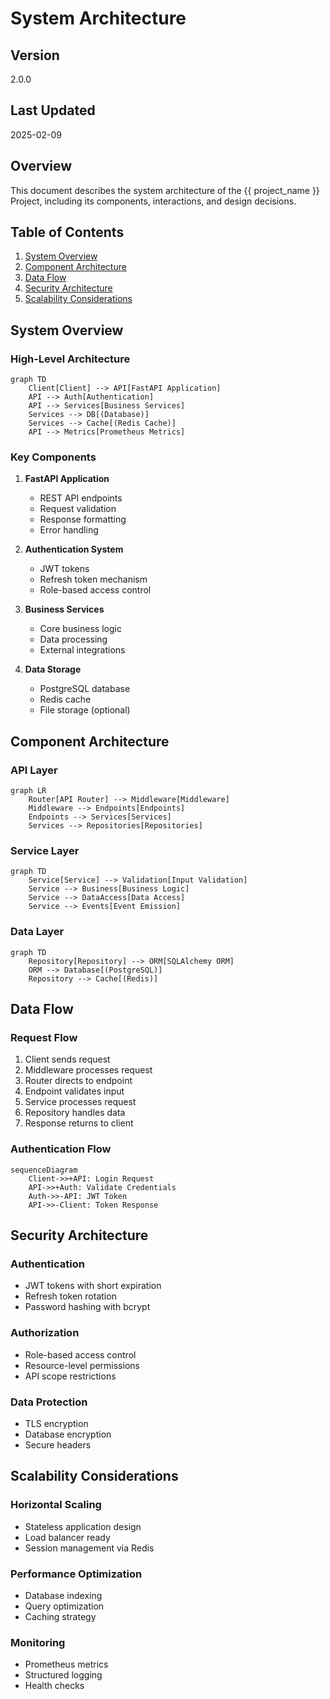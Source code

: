 # System Architecture

## Version
2.0.0

## Last Updated
2025-02-09

## Overview
This document describes the system architecture of the {{ project_name }} Project, 
including its components, interactions, and design decisions.

## Table of Contents
1. [System Overview](#system-overview)
2. [Component Architecture](#component-architecture)
3. [Data Flow](#data-flow)
4. [Security Architecture](#security-architecture)
5. [Scalability Considerations](#scalability-considerations)

## System Overview

### High-Level Architecture
```mermaid
graph TD
    Client[Client] --> API[FastAPI Application]
    API --> Auth[Authentication]
    API --> Services[Business Services]
    Services --> DB[(Database)]
    Services --> Cache[(Redis Cache)]
    API --> Metrics[Prometheus Metrics]
```

### Key Components
1. **FastAPI Application**
   - REST API endpoints
   - Request validation
   - Response formatting
   - Error handling

2. **Authentication System**
   - JWT tokens
   - Refresh token mechanism
   - Role-based access control

3. **Business Services**
   - Core business logic
   - Data processing
   - External integrations

4. **Data Storage**
   - PostgreSQL database
   - Redis cache
   - File storage (optional)

## Component Architecture

### API Layer
```mermaid
graph LR
    Router[API Router] --> Middleware[Middleware]
    Middleware --> Endpoints[Endpoints]
    Endpoints --> Services[Services]
    Services --> Repositories[Repositories]
```

### Service Layer
```mermaid
graph TD
    Service[Service] --> Validation[Input Validation]
    Service --> Business[Business Logic]
    Service --> DataAccess[Data Access]
    Service --> Events[Event Emission]
```

### Data Layer
```mermaid
graph TD
    Repository[Repository] --> ORM[SQLAlchemy ORM]
    ORM --> Database[(PostgreSQL)]
    Repository --> Cache[(Redis)]
```

## Data Flow

### Request Flow
1. Client sends request
2. Middleware processes request
3. Router directs to endpoint
4. Endpoint validates input
5. Service processes request
6. Repository handles data
7. Response returns to client

### Authentication Flow
```mermaid
sequenceDiagram
    Client->>+API: Login Request
    API->>+Auth: Validate Credentials
    Auth->>-API: JWT Token
    API->>-Client: Token Response
```

## Security Architecture

### Authentication
- JWT tokens with short expiration
- Refresh token rotation
- Password hashing with bcrypt

### Authorization
- Role-based access control
- Resource-level permissions
- API scope restrictions

### Data Protection
- TLS encryption
- Database encryption
- Secure headers

## Scalability Considerations

### Horizontal Scaling
- Stateless application design
- Load balancer ready
- Session management via Redis

### Performance Optimization
- Database indexing
- Query optimization
- Caching strategy

### Monitoring
- Prometheus metrics
- Structured logging
- Health checks 